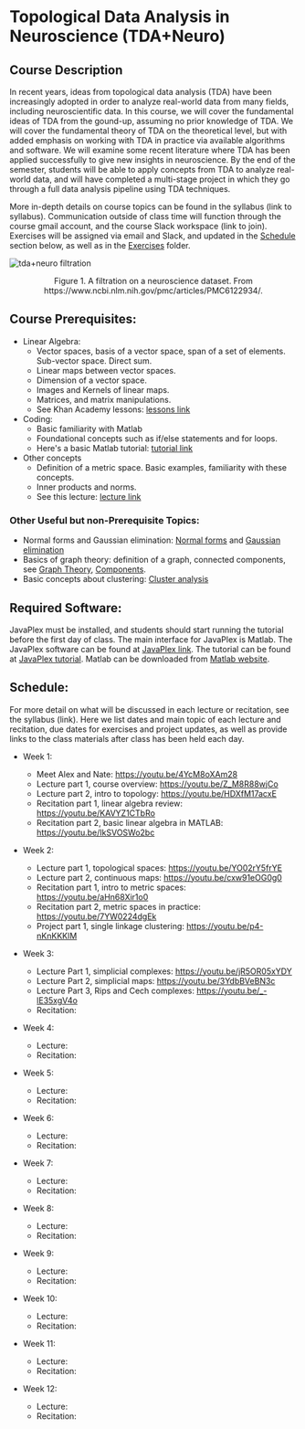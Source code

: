 # Topological Data Analysis in Neuroscience (TDA+Neuro)

## Course Description
In recent years, ideas from topological data analysis (TDA) have been increasingly adopted in order to analyze real-world data from many fields, including neuroscientific data. In this course, we will cover the fundamental ideas of TDA from the gound-up, assuming no prior knowledge of TDA. We will cover the fundamental theory of TDA on the theoretical level, but with added emphasis on working with TDA in practice via available algorithms and software. We will examine some recent literature where TDA has been applied successfully to give new insights in neuroscience. By the end of the semester, students will be able to apply concepts from TDA to analyze real-world data, and will have completed a multi-stage project in which they go through a full data analysis pipeline using TDA techniques.

More in-depth details on course topics can be found in the syllabus (link to syllabus). Communication outside of class time will function through the course gmail account, and the course Slack workspace (link to join). Exercises will be assigned via email and Slack, and updated in the [Schedule](#schedule) section below, as well as in the [Exercises](https://github.com/ndag/tda-neuro-tripods-x-2022/tree/main/Exercises) folder. 


![tda+neuro filtration](https://user-images.githubusercontent.com/25011329/148897433-121fe6ab-641a-4533-aa68-bb9960de86f0.png)


<p align = "center">
Figure 1. A filtration on a neuroscience dataset. From https://www.ncbi.nlm.nih.gov/pmc/articles/PMC6122934/.
</p>

## Course Prerequisites: 
- Linear Algebra:
  - Vector spaces, basis of a vector space, span of a set of elements. Sub-vector space. Direct sum.
  - Linear maps between vector spaces.
  - Dimension of a vector space.
  - Images and Kernels of linear maps.
  - Matrices, and matrix manipulations.
  - See Khan Academy lessons: [lessons link](https://www.khanacademy.org/math/linear-algebra)
- Coding:
  - Basic familiarity with Matlab
  - Foundational concepts such as if/else statements and for loops.
  - Here's a basic Matlab tutorial: [tutorial link](https://web.eecs.umich.edu/~aey/eecs451/matlab.pdf)
- Other concepts
  - Definition of a metric space. Basic examples, familiarity with these concepts.
  - Inner products and norms.
  - See this lecture: [lecture link](http://www-history.mcs.st-and.ac.uk/~john/MT4522/Lectures/L5.html)

### Other Useful but non-Prerequisite Topics:
- Normal forms and Gaussian elimination: [Normal forms](https://en.wikipedia.org/wiki/Smith_normal_form) and [Gaussian elimination](https://en.wikipedia.org/wiki/Gaussian_elimination)
- Basics of graph theory: definition of a graph, connected components, see [Graph Theory](https://en.wikipedia.org/wiki/Graph_theory), [Components](https://en.wikipedia.org/wiki/Component_(graph_theory)).
- Basic concepts about clustering: [Cluster analysis](https://en.wikipedia.org/wiki/Cluster_analysis)

## Required Software: 
JavaPlex must be installed, and students should start running the tutorial before the first day of class. The main interface for JavaPlex is Matlab. The JavaPlex software can be found at [JavaPlex link](http://appliedtopology.github.io/javaplex/). The tutorial can be found at [JavaPlex tutorial](https://github.com/appliedtopology/javaplex/wiki/Tutorial). Matlab can be downloaded from [Matlab website](https://www.mathworks.com/products/matlab.html).

## Schedule:
For more detail on what will be discussed in each lecture or recitation, see the syllabus (link). Here we list dates and main topic of each lecture and recitation, due dates for exercises and project updates, as well as provide links to the class materials after class has been held each day.


- Week 1:
  - Meet Alex and Nate: https://youtu.be/4YcM8oXAm28
  - Lecture part 1, course overview: https://youtu.be/Z_M8R88wjCo
  - Lecture part 2, intro to topology: https://youtu.be/HDXfM17acxE
  - Recitation part 1, linear algebra review: https://youtu.be/KAVYZ1CTbRo
  - Recitation part 2, basic linear algebra in MATLAB: https://youtu.be/IkSVOSWo2bc

- Week 2:
  - Lecture part 1, topological spaces: https://youtu.be/YO02rY5frYE
  - Lecture part 2, continuous maps: https://youtu.be/cxw91eOG0g0
  - Recitation part 1, intro to metric spaces: https://youtu.be/aHn68Xir1o0
  - Recitation part 2, metric spaces in practice: https://youtu.be/7YW0224dgEk
  - Project part 1, single linkage clustering: https://youtu.be/p4-nKnKKKlM

- Week 3:
  - Lecture Part 1, simplicial complexes: https://youtu.be/jR5OR05xYDY
  - Lecture Part 2, simplicial maps: https://youtu.be/3YdbBVeBN3c
  - Lecture Part 3, Rips and Cech complexes: https://youtu.be/_-lE35xgV4o
  - Recitation:

- Week 4:
  - Lecture:
  - Recitation:

- Week 5:
  - Lecture:
  - Recitation:

- Week 6:
  - Lecture:
  - Recitation:

- Week 7:
  - Lecture:
  - Recitation:

- Week 8:
  - Lecture:
  - Recitation:

- Week 9:
  - Lecture:
  - Recitation:

- Week 10:
  - Lecture:
  - Recitation:

- Week 11:
  - Lecture:
  - Recitation:

- Week 12:
  - Lecture:
  - Recitation:
